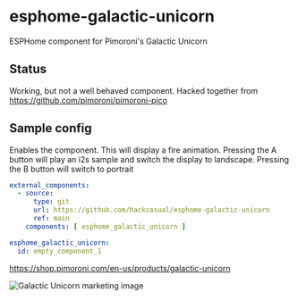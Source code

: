 # esphome-galactic-unicorn
ESPHome component for Pimoroni's Galactic Unicorn

## Status
Working, but not a well behaved component. Hacked together from https://github.com/pimoroni/pimoroni-pico

## Sample config

Enables the component. This will display a fire animation. Pressing the A button will play an i2s sample and switch the display to landscape. Pressing the B button will switch to portrait

```yaml
external_components:
  - source:
      type: git
      url: https://github.com/hackcasual/esphome-galactic-unicorn
      ref: main
    components: [ esphome_galactic_unicorn ]

esphome_galactic_unicorn:
  id: empty_component_1
```



https://shop.pimoroni.com/en-us/products/galactic-unicorn

![Galactic Unicorn marketing image](https://cdn.shopify.com/s/files/1/0174/1800/products/galactic-unicorn-1_768x768.jpg?v=1666945186)

